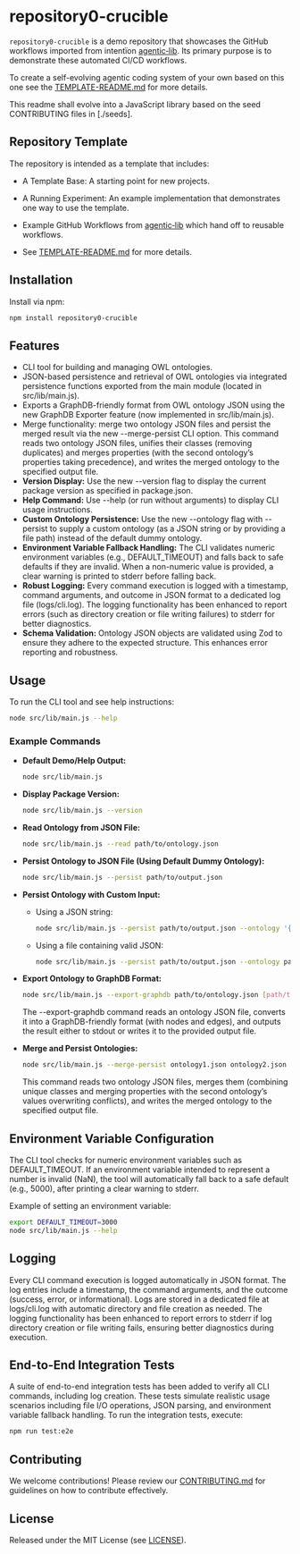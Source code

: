# repository0-crucible

`repository0-crucible` is a demo repository that showcases the GitHub workflows imported from intentïon [agentic‑lib](https://github.com/xn-intenton-z2a/agentic-lib). Its primary purpose is to demonstrate these automated CI/CD workflows.

To create a self-evolving agentic coding system of your own based on this one see the [TEMPLATE-README.md](./TEMPLATE-README.md) for more details.

This readme shall evolve into a JavaScript library based on the seed CONTRIBUTING files in [./seeds].

## Repository Template

The repository is intended as a template that includes:
* A Template Base: A starting point for new projects.
* A Running Experiment: An example implementation that demonstrates one way to use the template.
* Example GitHub Workflows from [agentic‑lib](https://github.com/xn-intenton-z2a/agentic-lib) which hand off to reusable workflows.

* See [TEMPLATE-README.md](./TEMPLATE-README.md) for more details.

## Installation

Install via npm:

```bash
npm install repository0-crucible
```

## Features

- CLI tool for building and managing OWL ontologies.
- JSON-based persistence and retrieval of OWL ontologies via integrated persistence functions exported from the main module (located in src/lib/main.js).
- Exports a GraphDB-friendly format from OWL ontology JSON using the new GraphDB Exporter feature (now implemented in src/lib/main.js).
- Merge functionality: merge two ontology JSON files and persist the merged result via the new --merge-persist CLI option. This command reads two ontology JSON files, unifies their classes (removing duplicates) and merges properties (with the second ontology’s properties taking precedence), and writes the merged ontology to the specified output file.
- **Version Display:** Use the new --version flag to display the current package version as specified in package.json.
- **Help Command:** Use --help (or run without arguments) to display CLI usage instructions.
- **Custom Ontology Persistence:** Use the new --ontology flag with --persist to supply a custom ontology (as a JSON string or by providing a file path) instead of the default dummy ontology.
- **Environment Variable Fallback Handling:** The CLI validates numeric environment variables (e.g., DEFAULT_TIMEOUT) and falls back to safe defaults if they are invalid. When a non-numeric value is provided, a clear warning is printed to stderr before falling back.
- **Robust Logging:** Every command execution is logged with a timestamp, command arguments, and outcome in JSON format to a dedicated log file (logs/cli.log). The logging functionality has been enhanced to report errors (such as directory creation or file writing failures) to stderr for better diagnostics.
- **Schema Validation:** Ontology JSON objects are validated using Zod to ensure they adhere to the expected structure. This enhances error reporting and robustness.

## Usage

To run the CLI tool and see help instructions:

```bash
node src/lib/main.js --help
```

### Example Commands

- **Default Demo/Help Output:**
  ```bash
  node src/lib/main.js
  ```

- **Display Package Version:**
  ```bash
  node src/lib/main.js --version
  ```

- **Read Ontology from JSON File:**
  ```bash
  node src/lib/main.js --read path/to/ontology.json
  ```

- **Persist Ontology to JSON File (Using Default Dummy Ontology):**
  ```bash
  node src/lib/main.js --persist path/to/output.json
  ```

- **Persist Ontology with Custom Input:**
  - Using a JSON string:
    ```bash
    node src/lib/main.js --persist path/to/output.json --ontology '{"name": "Custom Ontology", "version": "2.0", "classes": ["CustomClass"], "properties": {"customProp": "customValue"}}'
    ```

  - Using a file containing valid JSON:
    ```bash
    node src/lib/main.js --persist path/to/output.json --ontology path/to/customOntology.json
    ```

- **Export Ontology to GraphDB Format:**
  ```bash
  node src/lib/main.js --export-graphdb path/to/ontology.json [path/to/output.json]
  ```
  The --export-graphdb command reads an ontology JSON file, converts it into a GraphDB-friendly format (with nodes and edges), and outputs the result either to stdout or writes it to the provided output file.

- **Merge and Persist Ontologies:**
  ```bash
  node src/lib/main.js --merge-persist ontology1.json ontology2.json mergedOntology.json
  ```
  This command reads two ontology JSON files, merges them (combining unique classes and merging properties with the second ontology’s values overwriting conflicts), and writes the merged ontology to the specified output file.

## Environment Variable Configuration

The CLI tool checks for numeric environment variables such as DEFAULT_TIMEOUT. If an environment variable intended to represent a number is invalid (NaN), the tool will automatically fall back to a safe default (e.g., 5000), after printing a clear warning to stderr.

Example of setting an environment variable:

```bash
export DEFAULT_TIMEOUT=3000
node src/lib/main.js --help
```

## Logging

Every CLI command execution is logged automatically in JSON format. The log entries include a timestamp, the command arguments, and the outcome (success, error, or informational). Logs are stored in a dedicated file at logs/cli.log with automatic directory and file creation as needed. The logging functionality has been enhanced to report errors to stderr if log directory creation or file writing fails, ensuring better diagnostics during execution.

## End-to-End Integration Tests

A suite of end-to-end integration tests has been added to verify all CLI commands, including log creation. These tests simulate realistic usage scenarios including file I/O operations, JSON parsing, and environment variable fallback handling. To run the integration tests, execute:

```bash
npm run test:e2e
```

## Contributing

We welcome contributions! Please review our [CONTRIBUTING.md](./CONTRIBUTING.md) for guidelines on how to contribute effectively.

## License

Released under the MIT License (see [LICENSE](./LICENSE)).
